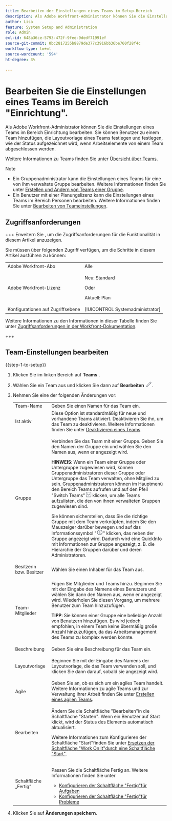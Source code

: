 ```yaml
---
title: Bearbeiten der Einstellungen eines Teams im Setup-Bereich
description: Als Adobe Workfront-Administrator können Sie die Einstellungen eines Teams im Bereich Einrichtung bearbeiten. Sie können Benutzer zu einem Team hinzufügen, die Layoutvorlage eines Teams festlegen und festlegen, wie der Status aufgezeichnet wird, wenn Arbeitselemente von einem Team abgeschlossen werden.
author: Lisa
feature: System Setup and Administration
role: Admin
exl-id: 648a36ce-5793-472f-9fee-9dedf71991ef
source-git-commit: 0bc2817255b8879de377c3916bb36be760f28f4c
workflow-type: tm+mt
source-wordcount: '594'
ht-degree: 3%

---
```


# Bearbeiten Sie die Einstellungen eines Teams im Bereich &quot;Einrichtung&quot;.

Als Adobe Workfront-Administrator können Sie die Einstellungen eines Teams im Bereich Einrichtung bearbeiten. Sie können Benutzer zu einem Team hinzufügen, die Layoutvorlage eines Teams festlegen und festlegen, wie der Status aufgezeichnet wird, wenn Arbeitselemente von einem Team abgeschlossen werden.

Weitere Informationen zu Teams finden Sie unter [Übersicht über Teams](../../../people-teams-and-groups/create-and-manage-teams/teams-overview.md).

>[!NOTE]
>
>* Ein Gruppenadministrator kann die Einstellungen eines Teams für eine von ihm verwaltete Gruppe bearbeiten. Weitere Informationen finden Sie unter [Erstellen und Ändern von Teams einer Gruppe](../../../administration-and-setup/manage-groups/work-with-group-objects/create-and-modify-a-groups-teams.md).
>* Ein Benutzer mit einer Planungslizenz kann die Einstellungen eines Teams im Bereich Personen bearbeiten. Weitere Informationen finden Sie unter [Bearbeiten von Teameinstellungen](../../../people-teams-and-groups/create-and-manage-teams/edit-team-settings.md).
>

## Zugriffsanforderungen

+++ Erweitern Sie , um die Zugriffsanforderungen für die Funktionalität in diesem Artikel anzuzeigen.

Sie müssen über folgenden Zugriff verfügen, um die Schritte in diesem Artikel ausführen zu können:

<table style="table-layout:auto"> 
 <col> 
 <col> 
 <tbody> 
  <tr> 
   <td role="rowheader">Adobe Workfront-Abo</td> 
   <td>Alle</td> 
  </tr> 
  <tr> 
  <tr> 
   <td role="rowheader">Adobe Workfront-Lizenz</td> 
   <td><p>Neu: Standard</p>
       <p>Oder</p>
       <p>Aktuell: Plan</p></td>
  </tr> 
  </tr> 
  <tr> 
   <td role="rowheader">Konfigurationen auf Zugriffsebene</td> 
   <td>[!UICONTROL Systemadministrator]</td>
  </tr> 
 </tbody> 
</table>

Weitere Informationen zu den Informationen in dieser Tabelle finden Sie unter [Zugriffsanforderungen in der Workfront-Dokumentation](/help/quicksilver/administration-and-setup/add-users/access-levels-and-object-permissions/access-level-requirements-in-documentation.md).

+++

## Team-Einstellungen bearbeiten

{{step-1-to-setup}}

1. Klicken Sie im linken Bereich auf **Teams** .
1. Wählen Sie ein Team aus und klicken Sie dann auf **Bearbeiten** ![](assets/edit-icon.png).

1. Nehmen Sie eine der folgenden Änderungen vor:

   <table style="table-layout:auto"> 
    <col> 
    <col> 
    <tbody> 
     <tr> 
      <td role="rowheader">Team-Name</td> 
      <td>Geben Sie einen Namen für das Team ein.</td> 
     </tr>
      <tr data-mc-conditions="QuicksilverOrClassic.Draft mode"> 
       <td role="rowheader">Ist aktiv </td> 
       <td>Diese Option ist standardmäßig für neue und vorhandene Teams aktiviert. Deaktivieren Sie ihn, um das Team zu deaktivieren. Weitere Informationen finden Sie unter <a href="../../../people-teams-and-groups/create-and-manage-teams/deactivate-a-team.md" class="MCXref xref">Deaktivieren eines Teams</a> </td> 
      </tr>
     <tr> 
      <td role="rowheader">Gruppe</td> 
      <td> <p>Verbinden Sie das Team mit einer Gruppe. Geben Sie den Namen der Gruppe ein und wählen Sie den Namen aus, wenn er angezeigt wird.</p> <p><b>HINWEIS</b>: Wenn ein Team einer Gruppe oder Untergruppe zugewiesen wird, können Gruppenadministratoren dieser Gruppe oder Untergruppe das Team verwalten, ohne Mitglied zu sein. Gruppenadministratoren können im Hauptmenü den Bereich Teams aufrufen und auf den Pfeil "Switch Teams"<img src="assets/switch-team-icon.png" alt="Symbol &quot;Team wechseln&quot;"> klicken, um alle Teams aufzulisten, die den von ihnen verwalteten Gruppen zugewiesen sind.</p> <p>Sie können sicherstellen, dass Sie die richtige Gruppe mit dem Team verknüpfen, indem Sie den Mauszeiger darüber bewegen und auf das Informationssymbol "<img src="assets/info-icon.png">" klicken, das neben der Gruppe angezeigt wird. Dadurch wird eine QuickInfo mit Informationen zur Gruppe angezeigt, z. B. die Hierarchie der Gruppen darüber und deren Administratoren.</p> </td> 
     </tr> 
     <tr> 
      <td role="rowheader">Besitzerin bzw. Besitzer</td> 
      <td>Wählen Sie einen Inhaber für das Team aus.</td> 
     </tr> 
     <tr> 
      <td role="rowheader">Team-Mitglieder</td> 
      <td> <p>Fügen Sie Mitglieder und Teams hinzu. Beginnen Sie mit der Eingabe des Namens eines Benutzers und wählen Sie dann den Namen aus, wenn er angezeigt wird. Wiederholen Sie diesen Vorgang, um mehrere Benutzer zum Team hinzuzufügen.</p> 
      <p><b>TIPP</b>: Sie können einer Gruppe eine beliebige Anzahl von Benutzern hinzufügen. Es wird jedoch empfohlen, in einem Team keine übermäßig große Anzahl hinzuzufügen, da das Arbeitsmanagement des Teams zu komplex werden könnte.</p> </td> 
     </tr> 
     <tr> 
      <td role="rowheader">Beschreibung</td> 
      <td>Geben Sie eine Beschreibung für das Team ein.</td> 
     </tr> 
     <tr> 
      <td role="rowheader">Layoutvorlage</td> 
      <td> <p>Beginnen Sie mit der Eingabe des Namens der Layoutvorlage, die das Team verwenden soll, und klicken Sie dann darauf, sobald sie angezeigt wird.</p> </td> 
     </tr> 
     <tr> 
      <td role="rowheader">Agile</td> 
      <td>Geben Sie an, ob es sich um ein agiles Team handelt. Weitere Informationen zu agile Teams und zur Verwaltung ihrer Arbeit finden Sie unter <a href="../../../agile/get-started-with-agile-in-workfront/create-an-agile-team.md" class="MCXref xref">Erstellen eines agilen Teams</a>.</td> 
     </tr> 
     <tr data-mc-conditions=""> 
      <td role="rowheader">Bearbeiten</td> 
      <td> <p>Ändern Sie die Schaltfläche "Bearbeiten"in die Schaltfläche "Starten". Wenn ein Benutzer auf Start klickt, wird der Status des Elements automatisch aktualisiert.</p> <p>Weitere Informationen zum Konfigurieren der Schaltfläche "Start"finden Sie unter <a href="../../../people-teams-and-groups/create-and-manage-teams/work-on-it-button-to-start-button.md" class="MCXref xref">Ersetzen der Schaltfläche "Work On It"durch eine Schaltfläche "Start"</a>.</p> </td> 
     </tr> 
     <tr> 
      <td role="rowheader">Schaltfläche „Fertig“</td> 
      <td> <p>Passen Sie die Schaltfläche Fertig an. Weitere Informationen finden Sie unter</p> 
       <ul> 
        <li><a href="../../../people-teams-and-groups/create-and-manage-teams/configure-the-done-button-for-tasks.md" class="MCXref xref">Konfigurieren der Schaltfläche "Fertig"für Aufgaben</a> </li> 
        <li><a href="../../../people-teams-and-groups/create-and-manage-teams/configure-the-done-button-for-issues.md" class="MCXref xref">Konfigurieren der Schaltfläche "Fertig"für Probleme</a> </li> 
       </ul> </td> 
     </tr> 
    </tbody> 
   </table>

1. Klicken Sie auf **Änderungen speichern**.

